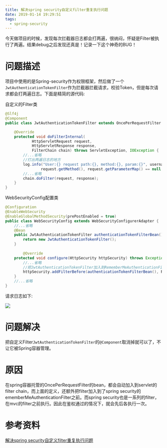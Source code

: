 ```yaml
---
title: 解决spring security自定义filter重复执行问题
date: 2019-01-14 19:29:51
tags:
  - spring-security
---
```


今天做项目的时候，发现每次拦截器日志都会打两遍，很纳闷，怀疑是Filter被执行了两遍。结果debug之后发现还真是！记录一下这个神奇的BUG！<!-- more -->

# 问题描述

项目中使用的是Spring-security作为权限框架，然后做了一个`JwtAuthenticationTokenFilter`作为拦截器拦截请求，校验Token，但是每次请求都会打两遍日志。下面是精简的源代码:

自定义的Filter类

```java
@Slf4j
@Component
public class JwtAuthenticationTokenFilter extends OncePerRequestFilter {

    @Override
    protected void doFilterInternal(
            HttpServletRequest request,
            HttpServletResponse response,
            FilterChain chain) throws ServletException, IOException {
        //...省略
        //打出两遍日志的地方
        log.info("User:{} request path:{}, method:{}, param:{}", username, request.getServletPath(),
                request.getMethod(), request.getParameterMap() == null ? null : OBJECT_MAPPER.writeValueAsString(request.getParameterMap()));
        //...省略
        chain.doFilter(request, response);
    }
}
```

WebSecurityConfig配置类

```java
@Configuration
@EnableWebSecurity
@EnableGlobalMethodSecurity(prePostEnabled = true)
public class WebSecurityConfig extends WebSecurityConfigurerAdapter {
    //...省略
    @Bean
    public JwtAuthenticationTokenFilter authenticationTokenFilterBean() throws Exception {
        return new JwtAuthenticationTokenFilter();
    }
    
        @Override
    protected void configure(HttpSecurity httpSecurity) throws Exception {
        //...省略
        //把JwtAuthenticationTokenFilter加入到RememberMeAuthenticationFilter之前
        httpSecurity.addFilterBefore(authenticationTokenFilterBean(), RememberMeAuthenticationFilter.class);
    }
    //...省略
}
```

请求日志如下:

![](https://i.loli.net/2019/01/14/5c3c75bd6e40b.png)

# 问题解决

把自定义Filter`JwtAuthenticationTokenFilter`的`@Component`取消掉就可以了，不让它被Spring容器管理。

# 原因

在spring容器托管的OncePerRequestFilter的bean，都会自动加入到servlet的filter chain，而上面的定义，还额外把filter加入到了spring security的
ememberMeAuthenticationFilter之前。而spring security也是一系列的filter，在mvc的filter之前执行。因此在鉴权通过的情况下，就会先后各执行一次。

# 参考资料

[解决spring security自定义filter重复执行问题](https://segmentfault.com/a/1190000012173419)
